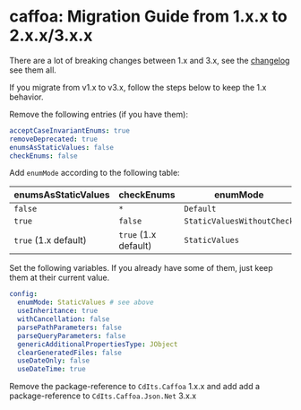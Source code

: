 # caffoa: Migration Guide from 1.x.x to 2.x.x/3.x.x

There are a lot of breaking changes between 1.x and 3.x, see the [changelog](changelog.md) see them all.

If you migrate from v1.x to v3.x, follow the steps below to keep the 1.x behavior. 

Remove the following entries (if you have them):
```yaml
acceptCaseInvariantEnums: true
removeDeprecated: true
enumsAsStaticValues: false
checkEnums: false
```

Add `enumMode` according to the following table:

| enumsAsStaticValues  | checkEnums             | enumMode                   |
|----------------------|------------------------|----------------------------|
| `false`              | `*`                  | `Default`                  |
| `true`               | `false`              | `StaticValuesWithoutCheck` |
| `true` (1.x default) | `true` (1.x default) | `StaticValues`             |


Set the following variables. If you already have some of them, just keep them at their current value.

```yaml
config:
  enumMode: StaticValues # see above
  useInheritance: true
  withCancellation: false
  parsePathParameters: false
  parseQueryParameters: false
  genericAdditionalPropertiesType: JObject
  clearGeneratedFiles: false
  useDateOnly: false
  useDateTime: true
```

Remove the package-reference to `CdIts.Caffoa` 1.x.x and add add a package-reference to `CdIts.Caffoa.Json.Net` 3.x.x
